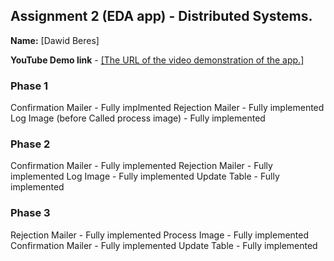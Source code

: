 ## Assignment 2 (EDA app) - Distributed Systems.

__Name:__ [Dawid Beres]

__YouTube Demo link__ - [\[The URL of the video demonstration of the app.\]](https://www.youtube.com/watch?v=X6dqvkvgeiQ)

### Phase 1

Confirmation Mailer - Fully implmented
Rejection Mailer - Fully implemented
Log Image (before Called process image) - Fully implemented

### Phase 2 
Confirmation Mailer - Fully implemented
Rejection Mailer - Fully implemented
Log Image - Fully implemented
Update Table - Fully implemented

### Phase 3

Rejection Mailer - Fully implemented
Process Image - Fully implemented
Confirmation Mailer - Fully implemented
Update Table - Fully implemented
